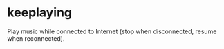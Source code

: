 keeplaying
==========

Play music while connected to Internet (stop when disconnected,
resume when reconnected).
